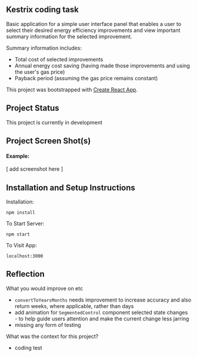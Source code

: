 ## Kestrix coding task

Basic application for a simple user interface panel that enables a user to select their desired energy efficiency improvements and view important summary information for the selected improvement.

Summary information includes:
* Total cost of selected improvements
* Annual energy cost saving (having made those improvements and using the user's gas price)
* Payback period (assuming the gas price remains constant)

This project was bootstrapped with [Create React App](https://github.com/facebook/create-react-app).


## Project Status
This project is currently in development


## Project Screen Shot(s)

#### Example:   

[ add screenshot here ]


## Installation and Setup Instructions

Installation:

`npm install`  

To Start Server:

`npm start`  

To Visit App:

`localhost:3000`  

## Reflection

What you would improve on etc
- `convertToYearsMonths` needs improvement to increase accuracy and also return weeks, where applicable, rather than days
- add animation for `SegmentedControl` component selected state changes - to help guide users attention and make the current change less jarring
- missing any form of testing

What was the context for this project? 
- coding test


 
